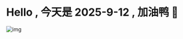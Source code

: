 
# Hello , 今天是 2025-9-12 , 加油鸭 🤭

![img](https://v1.jinrishici.com/all.svg?font-size=18&spacing=4)

